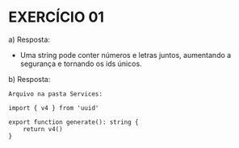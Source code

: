 # EXERCÍCIO 01

a) Resposta:
 - Uma string pode conter números e letras juntos, aumentando a segurança e tornando os ids únicos.

b) Resposta:
````
Arquivo na pasta Services:

import { v4 } from 'uuid'

export function generate(): string {
    return v4()
}
````


